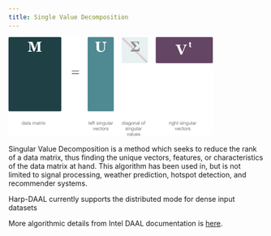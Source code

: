 ```yaml
---
title: Single Value Decomposition 
---
```


<img src="/img/harpdaal/SVD.png" width="80%" >

Singular Value Decomposition is a method which seeks to reduce the rank of a data matrix, thus finding the unique vectors, features, or characteristics of the data matrix at hand. This algorithm has been used in, but is not limited to signal processing, weather prediction, hotspot detection, and recommender systems.

Harp-DAAL currently supports the distributed mode for dense input datasets

More algorithmic details from Intel DAAL documentation is [here](https://software.intel.com/en-us/daal-programming-guide-details-9).

